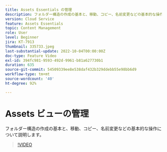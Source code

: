 ```yaml
---
title: Assets Essentials の管理
description: フォルダー構造の作成の基本と、移動、コピー、名前変更などの基本的な操作について説明します。
version: Cloud Service
feature: Assets Essentials
topic: Content Management
role: User
level: Beginner
jira: KT-7913
thumbnail: 335733.jpeg
last-substantial-update: 2022-10-04T00:00:00Z
doc-type: Feature Video
exl-id: 394fc981-9593-492d-9961-b81a627730b1
duration: 635
source-git-commit: 54509339ee8e538daf432b329ddebb55e98bb6d9
workflow-type: tm+mt
source-wordcount: '40'
ht-degree: 92%

---
```


# Assets ビューの管理

フォルダー構造の作成の基本と、移動、コピー、名前変更などの基本的な操作について説明します。

>[!VIDEO](https://video.tv.adobe.com/v/335733?quality=12&learn=on)

